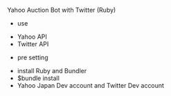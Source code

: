 Yahoo Auction Bot with Twitter (Ruby)

* use
 - Yahoo API
 - Twitter API

* pre setting
 - install Ruby and Bundler
 - $bundle install
 - Yahoo Japan Dev account and Twitter Dev account 

